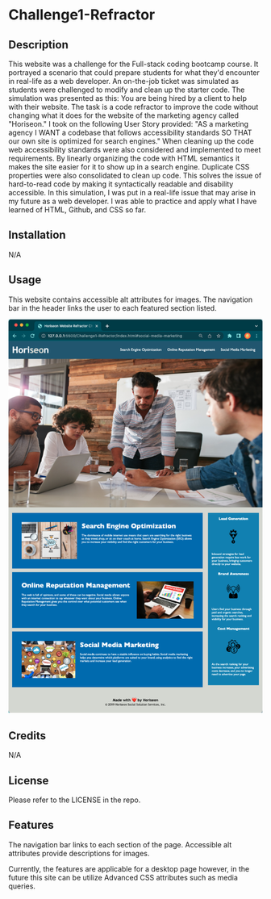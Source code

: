 # Challenge1-Refractor


## Description

This website was a challenge for the Full-stack coding bootcamp course.  It portrayed a scenario that could prepare students for what they'd encounter in real-life as a web developer.  An on-the-job ticket was simulated as students were challenged to modify and clean up the starter code.  The simulation was presented as this: You are being hired by a client to help with their website.  The task is a code refractor to improve the code without changing what it does for the website of the marketing agency called "Horiseon."  I took on the following User Story provided:
"AS a marketing agency
I WANT a codebase that follows accessibility standards
SO THAT our own site is optimized for search engines."
When cleaning up the code web accessibility standards were also considered and implemented to meet requirements.  By linearly organizing the code with HTML semantics it makes the site easier for it to show up in a search engine. Duplicate CSS properties were also consolidated to clean up code. This solves the issue of hard-to-read code by making it syntactically readable and disability accessible.   In this simulation, I was put in a real-life issue that may arise in my future as a web developer.  I was able to practice and apply what I have learned of HTML, Github, and CSS so far.  

## Installation

N/A

## Usage

This website contains accessible alt attributes for images.  The navigation bar in the header links the user to each featured section listed.  

![alt text](./assets/images/Horiseon_Website_Refractor_Challenge.png)

## Credits

N/A

## License

Please refer to the LICENSE in the repo. 


## Features

The navigation bar links to each section of the page. Accessible alt attributes provide descriptions for images.  

Currently, the features are applicable for a desktop page however, in the future this site can be utilize Advanced CSS attributes such as media queries.  